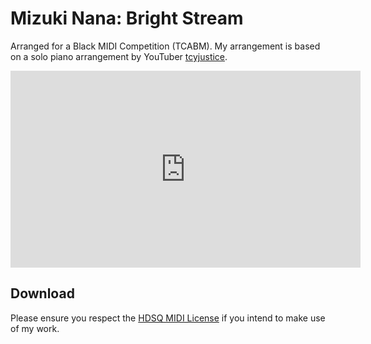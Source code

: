 # Mizuki Nana: Bright Stream

Arranged for a Black MIDI Competition (TCABM). My arrangement is based on a solo piano arrangement by YouTuber [tcyjustice](https://www.youtube.com/user/tcyJustice).

<iframe width="560" height="315" src="https://www.youtube.com/embed/JdR7OLdLicQ?si=yg8ryLIirSph4rOt" title="YouTube video player" frameborder="0" allow="accelerometer; autoplay; clipboard-write; encrypted-media; gyroscope; picture-in-picture; web-share" referrerpolicy="strict-origin-when-cross-origin" allowfullscreen></iframe>

## Download

Please ensure you respect the [HDSQ MIDI License](https://maddyguthridge.com/hdsq/license) if you intend to make use of my work.